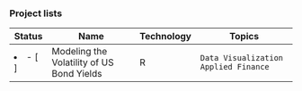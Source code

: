 ### Project lists
|Status|Name|Technology|Topics
|---|---|---|---|
|<li>- [ ] </li>|Modeling the Volatility of US Bond Yields|R| `Data Visualization` `Applied Finance`
